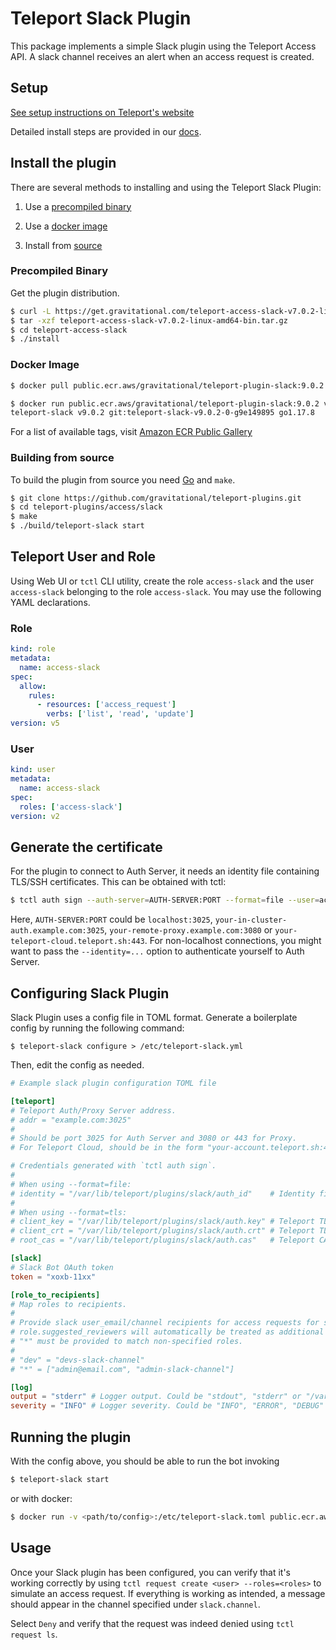 # Teleport Slack Plugin

This package implements a simple Slack plugin using the Teleport Access API. A slack channel receives an alert when an access request is created.

## Setup

[See setup instructions on Teleport's website](https://goteleport.com/docs/access-controls/access-request-plugins/ssh-approval-slack/)

Detailed install steps are provided in our [docs](https://goteleport.com/docs/enterprise/workflow/ssh-approval-slack/).

## Install the plugin

There are several methods to installing and using the Teleport Slack Plugin:

1. Use a [precompiled binary](#precompiled-binary)

2. Use a [docker image](#docker-image)

3. Install from [source](#building-from-source)

### Precompiled Binary

Get the plugin distribution.

```bash
$ curl -L https://get.gravitational.com/teleport-access-slack-v7.0.2-linux-amd64-bin.tar.gz
$ tar -xzf teleport-access-slack-v7.0.2-linux-amd64-bin.tar.gz
$ cd teleport-access-slack
$ ./install
```

### Docker Image
```bash
$ docker pull public.ecr.aws/gravitational/teleport-plugin-slack:9.0.2
```

```bash
$ docker run public.ecr.aws/gravitational/teleport-plugin-slack:9.0.2 version
teleport-slack v9.0.2 git:teleport-slack-v9.0.2-0-g9e149895 go1.17.8
```

For a list of available tags, visit [Amazon ECR Public Gallery](https://gallery.ecr.aws/gravitational/teleport-plugin-slack)

### Building from source

To build the plugin from source you need [Go](https://go.dev/) and `make`.

```bash
$ git clone https://github.com/gravitational/teleport-plugins.git
$ cd teleport-plugins/access/slack
$ make
$ ./build/teleport-slack start
```



## Teleport User and Role

Using Web UI or `tctl` CLI utility, create the role `access-slack` and the user `access-slack` belonging to the role `access-slack`. You may use the following YAML declarations.

### Role

```yaml
kind: role
metadata:
  name: access-slack
spec:
  allow:
    rules:
      - resources: ['access_request']
        verbs: ['list', 'read', 'update']
version: v5
```

### User

```yaml
kind: user
metadata:
  name: access-slack
spec:
  roles: ['access-slack']
version: v2
```

## Generate the certificate

For the plugin to connect to Auth Server, it needs an identity file containing TLS/SSH certificates. This can be obtained with tctl:

```bash
$ tctl auth sign --auth-server=AUTH-SERVER:PORT --format=file --user=access-slack --out=/var/lib/teleport/plugins/slack/auth_id --ttl=8760h
```

Here, `AUTH-SERVER:PORT` could be `localhost:3025`, `your-in-cluster-auth.example.com:3025`, `your-remote-proxy.example.com:3080` or `your-teleport-cloud.teleport.sh:443`. For non-localhost connections, you might want to pass the `--identity=...` option to authenticate yourself to Auth Server.

## Configuring Slack Plugin

Slack Plugin uses a config file in TOML format. Generate a boilerplate config
by running the following command:

```
$ teleport-slack configure > /etc/teleport-slack.yml
```

Then, edit the config as needed.

```TOML
# Example slack plugin configuration TOML file

[teleport]
# Teleport Auth/Proxy Server address.
# addr = "example.com:3025"
#
# Should be port 3025 for Auth Server and 3080 or 443 for Proxy.
# For Teleport Cloud, should be in the form "your-account.teleport.sh:443".

# Credentials generated with `tctl auth sign`.
#
# When using --format=file:
# identity = "/var/lib/teleport/plugins/slack/auth_id"    # Identity file
#
# When using --format=tls:
# client_key = "/var/lib/teleport/plugins/slack/auth.key" # Teleport TLS secret key
# client_crt = "/var/lib/teleport/plugins/slack/auth.crt" # Teleport TLS certificate
# root_cas = "/var/lib/teleport/plugins/slack/auth.cas"   # Teleport CA certs

[slack]
# Slack Bot OAuth token
token = "xoxb-11xx"

[role_to_recipients]
# Map roles to recipients.
#
# Provide slack user_email/channel recipients for access requests for specific roles. 
# role.suggested_reviewers will automatically be treated as additional email recipients.
# "*" must be provided to match non-specified roles.
#
# "dev" = "devs-slack-channel"
# "*" = ["admin@email.com", "admin-slack-channel"]

[log]
output = "stderr" # Logger output. Could be "stdout", "stderr" or "/var/lib/teleport/slack.log"
severity = "INFO" # Logger severity. Could be "INFO", "ERROR", "DEBUG" or "WARN".
```

## Running the plugin

With the config above, you should be able to run the bot invoking

```bash
$ teleport-slack start
```

or with docker:

```bash
$ docker run -v <path/to/config>:/etc/teleport-slack.toml public.ecr.aws/gravitational/teleport-plugin-slack:9.0.2 start
```

## Usage

Once your Slack plugin has been configured, you can verify that it's working
correctly by using `tctl request create <user> --roles=<roles>` to simulate an
access request. If everything is working as intended, a message should appear
in the channel specified under `slack.channel`.

Select `Deny` and verify that the request was indeed denied using
`tctl request ls`.
